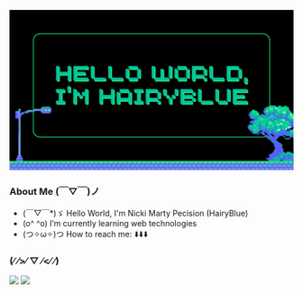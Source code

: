 
[![@HairyBlue](https://github.com/HairyBlue/HairyBlue/blob/main/assets/Hello%20World.png)](https://www.linkedin.com/public-profile/settings?trk=d_flagship3_profile_self_view_public_profile)
### About Me (￣▽￣)ノ
- (￣▽￣*)ゞ Hello World, I'm Nicki Marty Pecision (HairyBlue)
- (o^ ^o) I’m currently learning web technologies
- (つ✧ω✧)つ How to reach me: ⬇️⬇️⬇️

### (⁄ ⁄>⁄ ▽ ⁄<⁄ ⁄)
<a href="mailto: pecision.nickimarty@gmail.com"><img src="https://img.shields.io/badge/Gmail-D14836?style=for-the-badge&logo=gmail&logoColor=white"></a> <a href="https://www.facebook.com/unsecure.http"><img src="https://img.shields.io/badge/Facebook-1877F2?style=for-the-badge&logo=facebook&logoColor=white"></a>

<!--
### Hi there 👋
**HairyBlue/HairyBlue** is a ✨ _special_ ✨ repository because its `README.md` (this file) appears on your GitHub profile.

Here are some ideas to get you started:
- 🤖 Hello World, I'm Nicki Marty Pecision (HairyBlue)
- 💻 I’m currently learning web technologies
- 👯 I’m looking to collaborate on ...
- 🤔 I’m looking for help with ...
- 💬 Ask me about ...
- 📫 How to reach me: ...
- 😄 Pronouns: he/him
- ⚡ Fun fact: ...
-->
